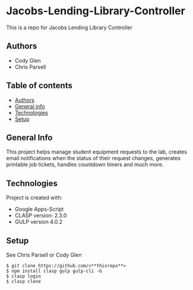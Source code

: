 # Jacobs-Lending-Library-Controller
This is a repo for Jacobs Lending Library Controller

## Authors
* Cody Glen
* Chris Parsell

## Table of contents
* [Authors](#authors)
* [General info](#general-info)
* [Technologies](#technologies)
* [Setup](#setup)

## General Info
This project helps manage student equipment requests to the lab, creates email notifications when the status of their request changes, generates printable job tickets, handles countdown timers and much more.
	
## Technologies
Project is created with:
* Google Apps-Script
* CLASP version: 2.3.0
* GULP version 4.0.2
	
## Setup
See Chris Parsell or Cody Glen

```
$ git clone https://github.com/<**thisrepo**>
$ npm install clasp gulp gulp-cli -G
$ clasp login
$ clasp clone
```